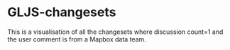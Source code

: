# GLJS-changesets



This is a visualisation of all the changesets where discussion count=1 and the user comment is from a Mapbox data team.
